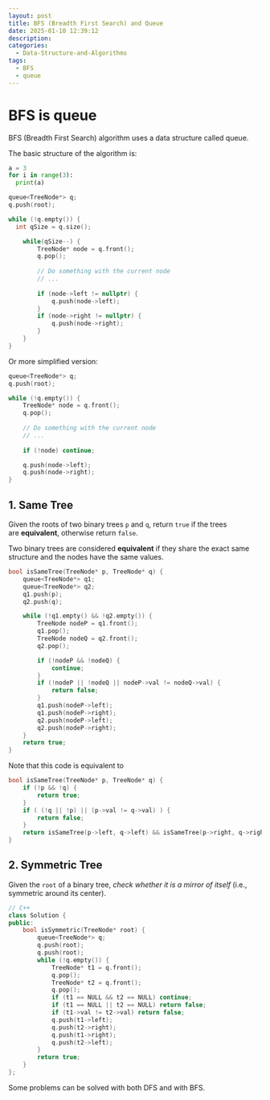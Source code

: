 ```yaml
---
layout: post
title: BFS (Breadth First Search) and Queue
date: 2025-01-10 12:39:12
description:
categories:
  - Data-Structure-and-Algorithms
tags:
  - BFS
  - queue
---
```



# BFS is queue
BFS (Breadth First Search) algorithm uses a data structure called queue.

The basic structure of the algorithm is:

```python
a = 3
for i in range(3):
  print(a)
```

```cpp
queue<TreeNode*> q;
q.push(root);

while (!q.empty()) {
  int qSize = q.size();

	while(qSize--) {
		TreeNode* node = q.front();
		q.pop();
		
		// Do something with the current node
		// ...
		
		if (node->left != nullptr) {
			q.push(node->left);
		}
		if (node->right != nullptr) {
			q.push(node->right);
		}
	}
}
```

Or more simplified version:

```cpp
queue<TreeNode*> q;
q.push(root);

while (!q.empty()) {
	TreeNode* node = q.front();
	q.pop();
	
	// Do something with the current node
	// ...
	
	if (!node) continue;

	q.push(node->left);
	q.push(node->right);
}
```
## 1. Same Tree

Given the roots of two binary trees `p` and `q`, return `true` if the trees are **equivalent**, otherwise return `false`.

Two binary trees are considered **equivalent** if they share the exact same structure and the nodes have the same values.

```cpp
bool isSameTree(TreeNode* p, TreeNode* q) {
	queue<TreeNode*> q1;
	queue<TreeNode*> q2;
	q1.push(p);
	q2.push(q);

	while (!q1.empty() && !q2.empty()) {
		TreeNode nodeP = q1.front();
		q1.pop();
		TreeNode nodeQ = q2.front();
		q2.pop();

		if (!nodeP && !nodeQ) {
			continue;
		}
		if (!nodeP || !nodeQ || nodeP->val != nodeQ->val) {
			return false;
		}
		q1.push(nodeP->left);
		q1.push(nodeP->right);
		q2.push(nodeP->left);
		q2.push(nodeP->right);
	}
	return true;
}
```


Note that this code is equivalent to

```cpp
bool isSameTree(TreeNode* p, TreeNode* q) {
	if (!p && !q) {
		return true;
	}
	if ( (!q || !p) || (p->val != q->val) ) {
		return false;
	}
	return isSameTree(p->left, q->left) && isSameTree(p->right, q->right);
}
```


## 2. Symmetric Tree

Given the `root` of a binary tree, _check whether it is a mirror of itself_ (i.e., symmetric around its center).

```cpp
// C++
class Solution {
public:
    bool isSymmetric(TreeNode* root) {
        queue<TreeNode*> q;
        q.push(root);
        q.push(root);
        while (!q.empty()) {
            TreeNode* t1 = q.front();
            q.pop();
            TreeNode* t2 = q.front();
            q.pop();
            if (t1 == NULL && t2 == NULL) continue;
            if (t1 == NULL || t2 == NULL) return false;
            if (t1->val != t2->val) return false;
            q.push(t1->left);
            q.push(t2->right);
            q.push(t1->right);
            q.push(t2->left);
        }
        return true;
    }
};
```


Some problems can be solved with both DFS and with BFS.